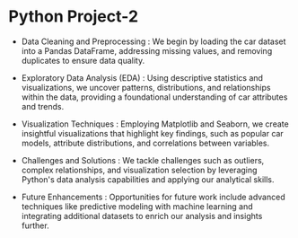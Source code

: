 # Python Project-2
- Data Cleaning and Preprocessing : We begin by loading the car dataset into a Pandas DataFrame, addressing missing values, and removing duplicates to ensure data quality.

- Exploratory Data Analysis (EDA) : Using descriptive statistics and visualizations, we uncover patterns, distributions, and relationships within the data, providing a foundational understanding of car attributes and trends.

- Visualization Techniques : Employing Matplotlib and Seaborn, we create insightful visualizations that highlight key findings, such as popular car models, attribute distributions, and correlations between variables.

- Challenges and Solutions : We tackle challenges such as outliers, complex relationships, and visualization selection by leveraging Python's data analysis capabilities and applying our analytical skills.

- Future Enhancements : Opportunities for future work include advanced techniques like predictive modeling with machine learning and integrating additional datasets to enrich our analysis and insights further.
